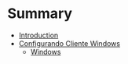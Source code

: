 # Summary

* [Introduction](README.md)
* [Configurando Cliente Windows](configuring_client_windows/README.md)
   * [Windows](configuring_client/windows.md)

